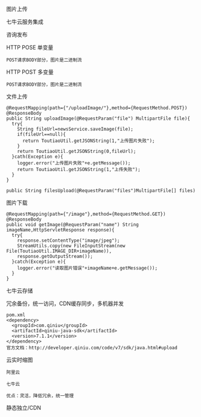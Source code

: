 图片上传

七牛云服务集成

咨询发布


HTTP POSE 单变量

    POST请求BODY部分，图片是二进制流

HTTP POST 多变量

    POST请求BODY部分，图片是二进制流


文件上传

    @RequestMapping(path={"/uploadImage/"},method={RequestMethod.POST})
    @ResponseBody
    public String uploadImage(@RequestParam("file") MultipartFile file){
      try{
        String fileUrl=newsService.saveImage(file);
        if(fileUrl==null){
          return ToutiaoUtil.getJSONString(1,"上传图片失败");
        }
        return ToutiaoUtil.getJSONString(0,fileUrl);
      }cath(Exception e){
        logger.error("上传图片失败"+e.getMessage());
        return ToutiaoUtil.getJSONString(1,"上传失败");
      }
    }

    public String filesUpload(@RequestParam("files")MultipartFile[] files)


图片下载

    @RequestMapping(path={"/image"},method={RequestMethod.GET})
    @ResponseBody
    public void getImage(@RequestParam("name") String imageName,HttpServletResponse response){
      try{
        response.setContentType("image/jpeg");
        StreamUtils.copy(new FileInputStream(new File(ToutiaoUtil.IMAGE_DIR+imageName)),
        response.getOutputStream());
      }catch(Exception e){
        logger.error("读取图片错误"+imageName+e.getMessage());
      }
    }


七牛云存储

冗余备份，统一访问，CDN缓存同步，多机器并发

    pom.xml
    <dependency>
      <groupId>com.qiniu</groupId>
      <artifactId>qiniu-java-sdk</artifactId>
      <version>7.1.1</version>
    </dependency>
    官方文档：http://developer.qiniu.com/code/v7/sdk/java.html#upload


云实时缩图

    阿里云

    七牛云

    优点：灵活，降低冗余，统一管理

静态独立/CDN
